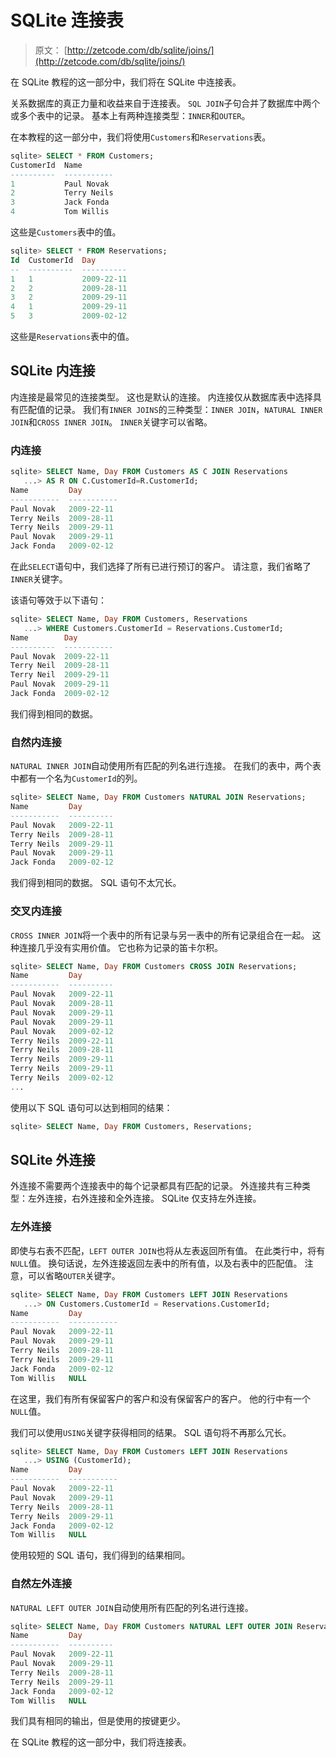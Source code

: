 # SQLite 连接表

> 原文： [http://zetcode.com/db/sqlite/joins/](http://zetcode.com/db/sqlite/joins/)

在 SQLite 教程的这一部分中，我们将在 SQLite 中连接表。

关系数据库的真正力量和收益来自于连接表。 `SQL JOIN`子句合并了数据库中两个或多个表中的记录。 基本上有两种连接类型：`INNER`和`OUTER`。

在本教程的这一部分中，我们将使用`Customers`和`Reservations`表。

```sql
sqlite> SELECT * FROM Customers;
CustomerId  Name       
----------  -----------
1           Paul Novak 
2           Terry Neils
3           Jack Fonda 
4           Tom Willis 

```

这些是`Customers`表中的值。

```sql
sqlite> SELECT * FROM Reservations;
Id  CustomerId  Day       
--  ----------  ----------
1   1           2009-22-11
2   2           2009-28-11
3   2           2009-29-11
4   1           2009-29-11
5   3           2009-02-12

```

这些是`Reservations`表中的值。

## SQLite 内连接

内连接是最常见的连接类型。 这也是默认的连接。 内连接仅从数据库表中选择具有匹配值的记录。 我们有`INNER JOINS`的三种类型：`INNER JOIN`，`NATURAL INNER JOIN`和`CROSS INNER JOIN`。 `INNER`关键字可以省略。

### 内连接

```sql
sqlite> SELECT Name, Day FROM Customers AS C JOIN Reservations
   ...> AS R ON C.CustomerId=R.CustomerId;
Name         Day        
-----------  -----------
Paul Novak   2009-22-11 
Terry Neils  2009-28-11 
Terry Neils  2009-29-11 
Paul Novak   2009-29-11 
Jack Fonda   2009-02-12 

```

在此`SELECT`语句中，我们选择了所有已进行预订的客户。 请注意，我们省略了`INNER`关键字。

该语句等效于以下语句：

```sql
sqlite> SELECT Name, Day FROM Customers, Reservations
   ...> WHERE Customers.CustomerId = Reservations.CustomerId;
Name        Day        
----------  -----------
Paul Novak  2009-22-11 
Terry Neil  2009-28-11 
Terry Neil  2009-29-11 
Paul Novak  2009-29-11 
Jack Fonda  2009-02-12

```

我们得到相同的数据。

### 自然内连接

`NATURAL INNER JOIN`自动使用所有匹配的列名进行连接。 在我们的表中，两个表中都有一个名为`CustomerId`的列。

```sql
sqlite> SELECT Name, Day FROM Customers NATURAL JOIN Reservations;
Name         Day       
-----------  ----------
Paul Novak   2009-22-11
Terry Neils  2009-28-11
Terry Neils  2009-29-11
Paul Novak   2009-29-11
Jack Fonda   2009-02-12

```

我们得到相同的数据。 SQL 语句不太冗长。

### 交叉内连接

`CROSS INNER JOIN`将一个表中的所有记录与另一表中的所有记录组合在一起。 这种连接几乎没有实用价值。 它也称为记录的笛卡尔积。

```sql
sqlite> SELECT Name, Day FROM Customers CROSS JOIN Reservations;
Name         Day       
-----------  ----------
Paul Novak   2009-22-11
Paul Novak   2009-28-11
Paul Novak   2009-29-11
Paul Novak   2009-29-11
Paul Novak   2009-02-12
Terry Neils  2009-22-11
Terry Neils  2009-28-11
Terry Neils  2009-29-11
Terry Neils  2009-29-11
Terry Neils  2009-02-12
...

```

使用以下 SQL 语句可以达到相同的结果：

```sql
sqlite> SELECT Name, Day FROM Customers, Reservations;

```

## SQLite 外连接

外连接不需要两个连接表中的每个记录都具有匹配的记录。 外连接共有三种类型：左外连接，右外连接和全外连接。 SQLite 仅支持左外连接。

### 左外连接

即使与右表不匹配，`LEFT OUTER JOIN`也将从左表返回所有值。 在此类行中，将有`NULL`值。 换句话说，左外连接返回左表中的所有值，以及右表中的匹配值。 注意，可以省略`OUTER`关键字。

```sql
sqlite> SELECT Name, Day FROM Customers LEFT JOIN Reservations
   ...> ON Customers.CustomerId = Reservations.CustomerId;
Name         Day        
-----------  -----------
Paul Novak   2009-22-11 
Paul Novak   2009-29-11 
Terry Neils  2009-28-11 
Terry Neils  2009-29-11 
Jack Fonda   2009-02-12 
Tom Willis   NULL  

```

在这里，我们有所有保留客户的客户和没有保留客户的客户。 他的行中有一个`NULL`值。

我们可以使用`USING`关键字获得相同的结果。 SQL 语句将不再那么冗长。

```sql
sqlite> SELECT Name, Day FROM Customers LEFT JOIN Reservations
   ...> USING (CustomerId);
Name         Day        
-----------  -----------
Paul Novak   2009-22-11 
Paul Novak   2009-29-11 
Terry Neils  2009-28-11 
Terry Neils  2009-29-11 
Jack Fonda   2009-02-12 
Tom Willis   NULL

```

使用较短的 SQL 语句，我们得到的结果相同。

### 自然左外连接

`NATURAL LEFT OUTER JOIN`自动使用所有匹配的列名进行连接。

```sql
sqlite> SELECT Name, Day FROM Customers NATURAL LEFT OUTER JOIN Reservations;
Name         Day       
-----------  ----------
Paul Novak   2009-22-11
Paul Novak   2009-29-11
Terry Neils  2009-28-11
Terry Neils  2009-29-11
Jack Fonda   2009-02-12
Tom Willis   NULL  

```

我们具有相同的输出，但是使用的按键更少。

在 SQLite 教程的这一部分中，我们将连接表。